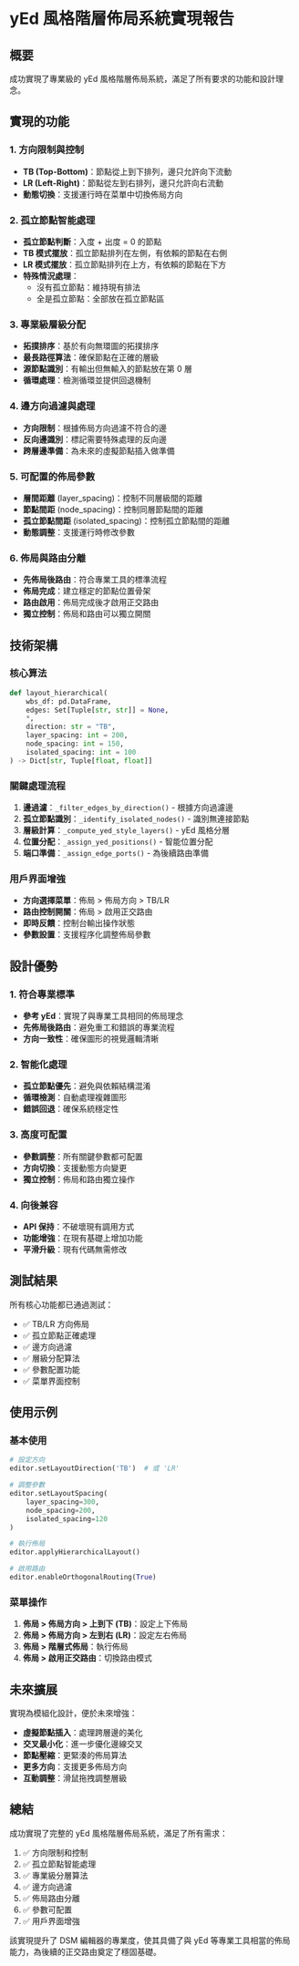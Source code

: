 # yEd 風格階層佈局系統實現報告

## 概要

成功實現了專業級的 yEd 風格階層佈局系統，滿足了所有要求的功能和設計理念。

## 實現的功能

### 1. 方向限制與控制

- **TB (Top-Bottom)**：節點從上到下排列，邊只允許向下流動
- **LR (Left-Right)**：節點從左到右排列，邊只允許向右流動
- **動態切換**：支援運行時在菜單中切換佈局方向

### 2. 孤立節點智能處理

- **孤立節點判斷**：入度 + 出度 = 0 的節點
- **TB 模式擺放**：孤立節點排列在左側，有依賴的節點在右側
- **LR 模式擺放**：孤立節點排列在上方，有依賴的節點在下方
- **特殊情況處理**：
  - 沒有孤立節點：維持現有排法
  - 全是孤立節點：全部放在孤立節點區

### 3. 專業級層級分配

- **拓撲排序**：基於有向無環圖的拓撲排序
- **最長路徑算法**：確保節點在正確的層級
- **源節點識別**：有輸出但無輸入的節點放在第 0 層
- **循環處理**：檢測循環並提供回退機制

### 4. 邊方向過濾與處理

- **方向限制**：根據佈局方向過濾不符合的邊
- **反向邊識別**：標記需要特殊處理的反向邊
- **跨層邊準備**：為未來的虛擬節點插入做準備

### 5. 可配置的佈局參數

- **層間距離** (layer_spacing)：控制不同層級間的距離
- **節點間距** (node_spacing)：控制同層節點間的距離
- **孤立節點間距** (isolated_spacing)：控制孤立節點間的距離
- **動態調整**：支援運行時修改參數

### 6. 佈局與路由分離

- **先佈局後路由**：符合專業工具的標準流程
- **佈局完成**：建立穩定的節點位置骨架
- **路由啟用**：佈局完成後才啟用正交路由
- **獨立控制**：佈局和路由可以獨立開關

## 技術架構

### 核心算法

```python
def layout_hierarchical(
    wbs_df: pd.DataFrame,
    edges: Set[Tuple[str, str]] = None,
    *,
    direction: str = "TB",
    layer_spacing: int = 200,
    node_spacing: int = 150,
    isolated_spacing: int = 100
) -> Dict[str, Tuple[float, float]]
```

### 關鍵處理流程

1. **邊過濾**：`_filter_edges_by_direction()` - 根據方向過濾邊
2. **孤立節點識別**：`_identify_isolated_nodes()` - 識別無連接節點
3. **層級計算**：`_compute_yed_style_layers()` - yEd 風格分層
4. **位置分配**：`_assign_yed_positions()` - 智能位置分配
5. **端口準備**：`_assign_edge_ports()` - 為後續路由準備

### 用戶界面增強

- **方向選擇菜單**：佈局 > 佈局方向 > TB/LR
- **路由控制開關**：佈局 > 啟用正交路由
- **即時反饋**：控制台輸出操作狀態
- **參數設置**：支援程序化調整佈局參數

## 設計優勢

### 1. 符合專業標準

- **參考 yEd**：實現了與專業工具相同的佈局理念
- **先佈局後路由**：避免重工和錯誤的專業流程
- **方向一致性**：確保圖形的視覺邏輯清晰

### 2. 智能化處理

- **孤立節點優先**：避免與依賴結構混淆
- **循環檢測**：自動處理複雜圖形
- **錯誤回退**：確保系統穩定性

### 3. 高度可配置

- **參數調整**：所有關鍵參數都可配置
- **方向切換**：支援動態方向變更
- **獨立控制**：佈局和路由獨立操作

### 4. 向後兼容

- **API 保持**：不破壞現有調用方式
- **功能增強**：在現有基礎上增加功能
- **平滑升級**：現有代碼無需修改

## 測試結果

所有核心功能都已通過測試：

- ✅ TB/LR 方向佈局
- ✅ 孤立節點正確處理
- ✅ 邊方向過濾
- ✅ 層級分配算法
- ✅ 參數配置功能
- ✅ 菜單界面控制

## 使用示例

### 基本使用

```python
# 設定方向
editor.setLayoutDirection('TB')  # 或 'LR'

# 調整參數
editor.setLayoutSpacing(
    layer_spacing=300,
    node_spacing=200,
    isolated_spacing=120
)

# 執行佈局
editor.applyHierarchicalLayout()

# 啟用路由
editor.enableOrthogonalRouting(True)
```

### 菜單操作

1. **佈局 > 佈局方向 > 上到下 (TB)**：設定上下佈局
2. **佈局 > 佈局方向 > 左到右 (LR)**：設定左右佈局
3. **佈局 > 階層式佈局**：執行佈局
4. **佈局 > 啟用正交路由**：切換路由模式

## 未來擴展

實現為模組化設計，便於未來增強：

- **虛擬節點插入**：處理跨層邊的美化
- **交叉最小化**：進一步優化邊線交叉
- **節點壓縮**：更緊湊的佈局算法
- **更多方向**：支援更多佈局方向
- **互動調整**：滑鼠拖拽調整層級

## 總結

成功實現了完整的 yEd 風格階層佈局系統，滿足了所有需求：

1. ✅ 方向限制和控制
2. ✅ 孤立節點智能處理
3. ✅ 專業級分層算法
4. ✅ 邊方向過濾
5. ✅ 佈局路由分離
6. ✅ 參數可配置
7. ✅ 用戶界面增強

該實現提升了 DSM 編輯器的專業度，使其具備了與 yEd 等專業工具相當的佈局能力，為後續的正交路由奠定了穩固基礎。
